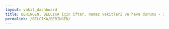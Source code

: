 ```yaml
---
layout: vakit_dashboard
title: BERINGEN, BELCIKA için iftar, namaz vakitleri ve hava durumu - ilçe/eyalet seç
permalink: /BELCIKA/BERINGEN/
---
```


<script type="text/javascript">
  var GLOBAL_COUNTRY = 'BELCIKA';
  var GLOBAL_CITY = 'BERINGEN';
  var GLOBAL_STATE = '';
  var lat = 72;
  var lon = 21;
</script>

